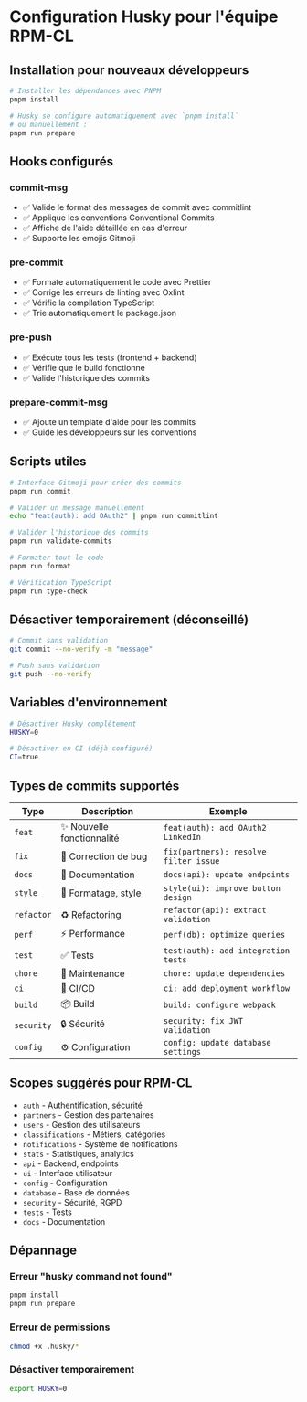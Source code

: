 # Configuration Husky pour l'équipe RPM-CL

## Installation pour nouveaux développeurs

```bash
# Installer les dépendances avec PNPM
pnpm install

# Husky se configure automatiquement avec `pnpm install`
# ou manuellement :
pnpm run prepare
```

## Hooks configurés

### commit-msg

- ✅ Valide le format des messages de commit avec commitlint
- ✅ Applique les conventions Conventional Commits
- ✅ Affiche de l'aide détaillée en cas d'erreur
- ✅ Supporte les emojis Gitmoji

### pre-commit

- ✅ Formate automatiquement le code avec Prettier
- ✅ Corrige les erreurs de linting avec Oxlint
- ✅ Vérifie la compilation TypeScript
- ✅ Trie automatiquement le package.json

### pre-push

- ✅ Exécute tous les tests (frontend + backend)
- ✅ Vérifie que le build fonctionne
- ✅ Valide l'historique des commits

### prepare-commit-msg

- ✅ Ajoute un template d'aide pour les commits
- ✅ Guide les développeurs sur les conventions

## Scripts utiles

```bash
# Interface Gitmoji pour créer des commits
pnpm run commit

# Valider un message manuellement
echo "feat(auth): add OAuth2" | pnpm run commitlint

# Valider l'historique des commits
pnpm run validate-commits

# Formater tout le code
pnpm run format

# Vérification TypeScript
pnpm run type-check
```

## Désactiver temporairement (déconseillé)

```bash
# Commit sans validation
git commit --no-verify -m "message"

# Push sans validation
git push --no-verify
```

## Variables d'environnement

```bash
# Désactiver Husky complètement
HUSKY=0

# Désactiver en CI (déjà configuré)
CI=true
```

## Types de commits supportés

| Type       | Description                | Exemple                               |
| ---------- | -------------------------- | ------------------------------------- |
| `feat`     | ✨ Nouvelle fonctionnalité | `feat(auth): add OAuth2 LinkedIn`     |
| `fix`      | 🐛 Correction de bug       | `fix(partners): resolve filter issue` |
| `docs`     | 📝 Documentation           | `docs(api): update endpoints`         |
| `style`    | 🎨 Formatage, style        | `style(ui): improve button design`    |
| `refactor` | ♻️ Refactoring             | `refactor(api): extract validation`   |
| `perf`     | ⚡ Performance             | `perf(db): optimize queries`          |
| `test`     | ✅ Tests                   | `test(auth): add integration tests`   |
| `chore`    | 🔧 Maintenance             | `chore: update dependencies`          |
| `ci`       | 🚀 CI/CD                   | `ci: add deployment workflow`         |
| `build`    | 📦 Build                   | `build: configure webpack`            |
| `security` | 🔒 Sécurité                | `security: fix JWT validation`        |
| `config`   | ⚙️ Configuration           | `config: update database settings`    |

## Scopes suggérés pour RPM-CL

- `auth` - Authentification, sécurité
- `partners` - Gestion des partenaires
- `users` - Gestion des utilisateurs
- `classifications` - Métiers, catégories
- `notifications` - Système de notifications
- `stats` - Statistiques, analytics
- `api` - Backend, endpoints
- `ui` - Interface utilisateur
- `config` - Configuration
- `database` - Base de données
- `security` - Sécurité, RGPD
- `tests` - Tests
- `docs` - Documentation

## Dépannage

### Erreur "husky command not found"

```bash
pnpm install
pnpm run prepare
```

### Erreur de permissions

```bash
chmod +x .husky/*
```

### Désactiver temporairement

```bash
export HUSKY=0
```

